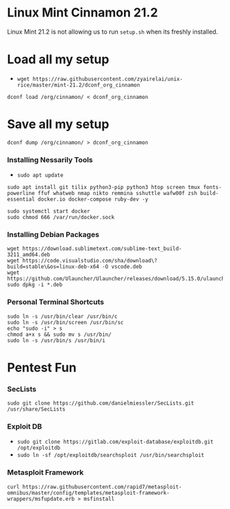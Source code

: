 # Linux Mint Cinnamon 21.2
Linux Mint 21.2 is not allowing us to run `setup.sh` when its freshly installed.

# Load all my setup
- `wget https://raw.githubusercontent.com/zyairelai/unix-rice/master/mint-21.2/dconf_org_cinnamon`
```
dconf load /org/cinnamon/ < dconf_org_cinnamon
```

# Save all my setup
```
dconf dump /org/cinnamon/ > dconf_org_cinnamon
```

### Installing Nessarily Tools
- `sudo apt update`
```
sudo apt install git tilix python3-pip python3 htop screen tmux fonts-powerline ffuf whatweb nmap nikto remmina sshuttle wafw00f zsh build-essential docker.io docker-compose ruby-dev -y
```
```
sudo systemctl start docker
sudo chmod 666 /var/run/docker.sock
```
### Installing Debian Packages
```
wget https://download.sublimetext.com/sublime-text_build-3211_amd64.deb
wget https://code.visualstudio.com/sha/download\?build=stable\&os=linux-deb-x64 -O vscode.deb
wget https://github.com/Ulauncher/Ulauncher/releases/download/5.15.0/ulauncher_5.15.0_all.deb
sudo dpkg -i *.deb
```
### Personal Terminal Shortcuts
```
sudo ln -s /usr/bin/clear /usr/bin/c
sudo ln -s /usr/bin/screen /usr/bin/sc
echo "sudo -i" > s 
chmod a+x s && sudo mv s /usr/bin/
sudo ln -s /usr/bin/s /usr/bin/i
```
# Pentest Fun
### SecLists
```
sudo git clone https://github.com/danielmiessler/SecLists.git /usr/share/SecLists
```
### Exploit DB
- `sudo git clone https://gitlab.com/exploit-database/exploitdb.git /opt/exploitdb`
- `sudo ln -sf /opt/exploitdb/searchsploit /usr/bin/searchsploit`
### Metasploit Framework
```
curl https://raw.githubusercontent.com/rapid7/metasploit-omnibus/master/config/templates/metasploit-framework-wrappers/msfupdate.erb > msfinstall
```
